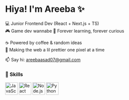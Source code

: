 # Hiya! I'm Areeba ✨  

💻 Junior Frontend Dev (React + Next.js + TS)  
🎮 Game dev wannabe 
🌱 Forever learning, forever curious  

☕ Powered by coffee & random ideas  
🎨 Making the web a lil prettier one pixel at a time  

📫 Say hi: areebaasad07@gmail.com

### 🚀 Skills

<p align="left">
  <img src="https://cdn.jsdelivr.net/gh/devicons/devicon/icons/javascript/javascript-original.svg" alt="JavaScript" width="40" height="40"/>
  <img src="https://cdn.jsdelivr.net/gh/devicons/devicon/icons/react/react-original.svg" alt="React" width="40" height="40"/>
  <img src="https://cdn.jsdelivr.net/gh/devicons/devicon/icons/nodejs/nodejs-original.svg" alt="Node.js" width="40" height="40"/>
  <img src="https://cdn.jsdelivr.net/gh/devicons/devicon/icons/python/python-original.svg" alt="Python" width="40" height="40"/>
</p>
